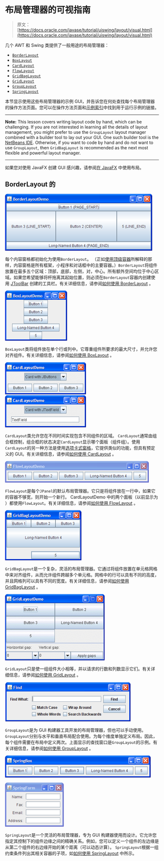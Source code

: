 # 布局管理器的可视指南

> 原文： [https://docs.oracle.com/javase/tutorial/uiswing/layout/visual.html](https://docs.oracle.com/javase/tutorial/uiswing/layout/visual.html)

几个 AWT 和 Swing 类提供了一般用途的布局管理器：

*   [`BorderLayout`](#border)
*   [`BoxLayout`](#box)
*   [`CardLayout`](#card)
*   [`FlowLayout`](#flow)
*   [`GridBagLayout`](#gridbag)
*   [`GridLayout`](#grid)
*   [`GroupLayout`](#group)
*   [`SpringLayout`](#spring)

本节显示使用这些布局管理器的示例 GUI，并告诉您在何处查找每个布局管理器的操作方法页面。您可以在操作方法页面和[示例索引](../examples/layout/index.html)中找到用于运行示例的链接。

* * *

**Note:** This lesson covers writing layout code by hand, which can be challenging. If you are not interested in learning all the details of layout management, you might prefer to use the `GroupLayout` layout manager combined with a builder tool to lay out your GUI. One such builder tool is the [NetBeans IDE](../learn/index.html). Otherwise, if you want to code by hand and do not want to use `GroupLayout`, then `GridBagLayout` is recommended as the next most flexible and powerful layout manager.

* * *

如果您对使用 JavaFX 创建 GUI 感兴趣，请参阅[在 JavaFX](https://docs.oracle.com/javase/8/javafx/layout-tutorial/index.html) 中使用布局。

## BorderLayout 的

![A picture of a GUI that uses BorderLayout](img/ad6ae2877c21489c23de688be50fa24d.jpg)

每个内容窗格都初始化为使用`BorderLayout`。 （正如[使用顶级容器](../components/toplevel.html)所解释的那样，内容窗格是所有框架，小程序和对话框中的主要容器。）`BorderLayout`将组件放置在最多五个区域：顶部，底部，左侧，对，中心。所有额外空间均位于中心区域。如果您希望能够将杆拖离其起始位置，则必须在`BorderLayout`容器内创建使用 [JToolBar](../components/toolbar.html) 创建的工具栏。有关详细信息，请参阅[如何使用 BorderLayout](border.html) 。

![A picture of a GUI that uses BoxLayout](img/8e510cc5e929290b39de89731eb49bb4.jpg)

`BoxLayout`类将组件放在单个行或列中。它尊重组件所要求的最大尺寸，并允许您对齐组件。有关详细信息，请参阅[如何使用 BoxLayout](box.html) 。

![A picture of a GUI that uses CardLayout](img/26aec8afefd1f2f5326323d57942ca0a.jpg) ![Another picture of the same layout](img/3b53a2bceda4ff23a72ba9b204c40c0b.jpg)

`CardLayout`类允许您在不同时间实现包含不同组件的区域。 `CardLayout`通常由组合框控制，组合框的状态决定`CardLayout`显示哪个面板（组件组）。使用`CardLayout`的另一种方法是使用[选项卡式窗格](../components/tabbedpane.html)，它提供类似的功能，但具有预定义的 GUI。有关详细信息，请参阅[如何使用 CardLayout](card.html) 。

![A picture of a GUI that uses FlowLayout](img/acf1d6cee94083b9de2ccbb3be6c197a.jpg)

`FlowLayout`是每个`JPanel`的默认布局管理器。它只是将组件放在一行中，如果它的容器不够宽，则开始一个新行。 CardLayoutDemo 中的两个面板（以前显示为 [](#card) ）都使用`FlowLayout`。有关详细信息，请参阅[如何使用 FlowLayout](flow.html) 。

![A picture of a GUI that uses GridBagLayout](img/6ede3d7f6d186f09fd9b0e05029fe3b9.jpg)

`GridBagLayout`是一个复杂，灵活的布局管理器。它通过将组件放置在单元格网格中来对齐组件，从而允许组件跨越多个单元格。网格中的行可以具有不同的高度，并且网格列可以具有不同的宽度。有关详细信息，请参阅[如何使用 GridBagLayout](gridbag.html) 。

![A picture of a GUI that uses GridLayout](img/014b93e45655af3e7a1f69b4c75c538e.jpg)

`GridLayout`只是使一组组件大小相等，并以请求的行数和列数显示它们。有关详细信息，请参阅[如何使用 GridLayout](grid.html) 。

![A picture of a GUI that uses GroupLayout](img/00f007d7ae784f49a507eb570bb0bc37.jpg)

`GroupLayout`是为 GUI 构建器工具开发的布局管理器，但也可以手动使用。 `GroupLayout`分别与水平和垂直布局配合使用。为每个维度单独定义布局。因此，每个组件需要在布局中定义两次。上面显示的查找窗口是`GroupLayout`的示例。有关详细信息，请参阅[如何使用 GroupLayout](group.html) 。

![A picture of a GUI that uses SpringLayout](img/7d7a0a5f20c81a5a6f26182b0fe72d3a.jpg)

![Another GUI that uses SpringLayout](img/247dbdc9e832944c9b43729ece90d0f4.jpg)

`SpringLayout`是一个灵活的布局管理器，专为 GUI 构建器使用而设计。它允许您指定其控制下的组件边缘之间的精确关系。例如，您可以定义一个组件的左边缘是从第二个组件的右边缘开始的某个距离（可以动态计算）。 `SpringLayout`根据一组约束条件列出其相关容器的子项，如[如何使用 SpringLayout](spring.html) 中所示。